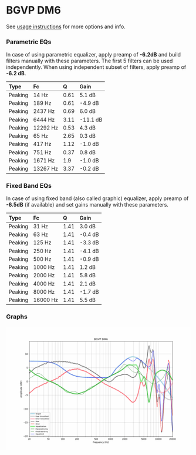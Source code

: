 # BGVP DM6
See [usage instructions](https://github.com/jaakkopasanen/AutoEq#usage) for more options and info.

### Parametric EQs
In case of using parametric equalizer, apply preamp of **-6.2dB** and build filters manually
with these parameters. The first 5 filters can be used independently.
When using independent subset of filters, apply preamp of **-6.2 dB**.

| Type    | Fc       |    Q | Gain     |
|:--------|:---------|:-----|:---------|
| Peaking | 14 Hz    | 0.61 | 5.1 dB   |
| Peaking | 189 Hz   | 0.61 | -4.9 dB  |
| Peaking | 2437 Hz  | 0.69 | 6.0 dB   |
| Peaking | 6444 Hz  | 3.11 | -11.1 dB |
| Peaking | 12292 Hz | 0.53 | 4.3 dB   |
| Peaking | 65 Hz    | 2.65 | 0.3 dB   |
| Peaking | 417 Hz   | 1.12 | -1.0 dB  |
| Peaking | 751 Hz   | 0.37 | 0.8 dB   |
| Peaking | 1671 Hz  | 1.9  | -1.0 dB  |
| Peaking | 13267 Hz | 3.37 | -0.2 dB  |

### Fixed Band EQs
In case of using fixed band (also called graphic) equalizer, apply preamp of **-6.5dB**
(if available) and set gains manually with these parameters.

| Type    | Fc       |    Q | Gain    |
|:--------|:---------|:-----|:--------|
| Peaking | 31 Hz    | 1.41 | 3.0 dB  |
| Peaking | 63 Hz    | 1.41 | -0.4 dB |
| Peaking | 125 Hz   | 1.41 | -3.3 dB |
| Peaking | 250 Hz   | 1.41 | -4.1 dB |
| Peaking | 500 Hz   | 1.41 | -0.9 dB |
| Peaking | 1000 Hz  | 1.41 | 1.2 dB  |
| Peaking | 2000 Hz  | 1.41 | 5.8 dB  |
| Peaking | 4000 Hz  | 1.41 | 2.1 dB  |
| Peaking | 8000 Hz  | 1.41 | -1.7 dB |
| Peaking | 16000 Hz | 1.41 | 5.5 dB  |

### Graphs
![](./BGVP%20DM6.png)